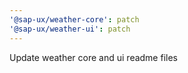 ```yaml
---
'@sap-ux/weather-core': patch
'@sap-ux/weather-ui': patch
---
```


Update weather core and ui readme files
